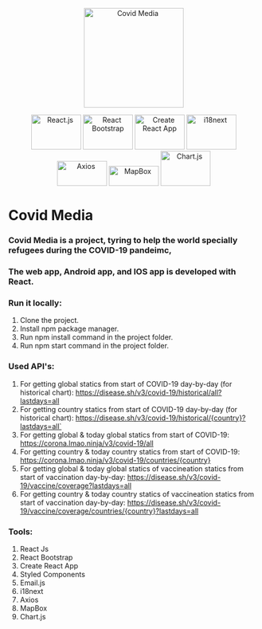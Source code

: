 <p align="center">
<img src="http://covidmediainfo.com/Images/logo_white.png" align='center' width="200px" alt='Covid Media'>
</p>
<p align="center">
<img src="https://res.cloudinary.com/practicaldev/image/fetch/s--54ca_F2q--/c_imagga_scale,f_auto,fl_progressive,h_900,q_auto,w_1600/https://dev-to-uploads.s3.amazonaws.com/i/1wwdyw5de8avrdkgtz5n.png" width="100px" height='70px' alt='React.js'>

<img src="https://miro.medium.com/max/5244/1*ZSIihImW6DeVOYwUL-ghfQ.png" width="100px" height='70px' alt='React Bootstrap'>

<img src="https://miro.medium.com/max/464/1*LxtdsVO0UnRDlrale42riQ.png" width="100px" height='70px' alt='Create React App'>

<img src="https://gblobscdn.gitbook.com/spaces%2F-L9iS6Wm2hynS5H9Gj7j%2Favatar.png" width="100px" height='70px' alt='i18next'>

<img src="https://miro.medium.com/fit/c/1838/551/1*80J2Wa21DYXxMbbtBziJHg.png" width="100px" height='50px' alt='Axios'>

<img src="https://upload.wikimedia.org/wikipedia/commons/thumb/c/c4/Mapbox_logo_2017.svg/1280px-Mapbox_logo_2017.svg.png" width="100px" height='40px' alt='MapBox'>

<img src="https://www.chartjs.org/img/chartjs-logo.svg" width="100px" height='70px' alt='Chart.js'>
</p>

# Covid Media
### Covid Media is a project, tyring to help the world specially refugees during the COVID-19 pandeimc,

### The web app, Android app, and IOS app is developed with React.

### Run it locally:
1. Clone the project.
2. Install npm package manager.
3. Run npm install command in the project folder.
4. Run npm start command in the project folder.

### Used API's:
1. For getting global statics from start of COVID-19 day-by-day (for historical chart): https://disease.sh/v3/covid-19/historical/all?lastdays=all
2. For getting country statics from start of COVID-19 day-by-day (for historical chart): https://disease.sh/v3/covid-19/historical/{country}?lastdays=all`
4. For getting global & today global statics from start of COVID-19: https://corona.lmao.ninja/v3/covid-19/all
5. For getting country & today country statics from start of COVID-19: https://corona.lmao.ninja/v3/covid-19/countries/{country}
6. For getting global & today global statics of vaccineation statics from start of vaccination day-by-day: https://disease.sh/v3/covid-19/vaccine/coverage?lastdays=all
7. For getting country & today country statics of vaccineation statics from start of vaccination day-by-day: https://disease.sh/v3/covid-19/vaccine/coverage/countries/{country}?lastdays=all

### Tools:
1. React Js
2. React Bootstrap
3. Create React App
4. Styled Components
5. Email.js
6. i18next
7. Axios
8. MapBox
9. Chart.js
